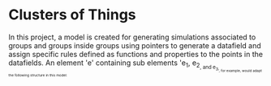# Clusters of Things 
In this project, a model is created for generating simulations associated to groups and groups inside groups using pointers to generate a datafield and assign specific rules defined as functions and properties to the points in the datafields. An element 'e' containing sub elements 'e<sub>1</sub>, e<sub>2<sub>, and e<sub>3<sub>', for example, would adapt the following structure in this model: 
